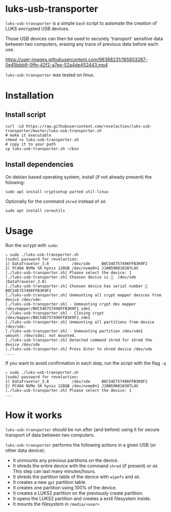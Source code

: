 # luks-usb-transporter

`luks-usb-transporter` is a simple `bash` script to automate the creation of LUKS encrypted USB devices. 

Those USB devices can then be used to securely 'transport' sensitive data
between two computers, erasing any trace of previous data before each use.

https://user-images.githubusercontent.com/96388231/185803287-0e45bbb9-0ffe-42f2-a7ee-52a4de452443.mp4

`luks-usb-transporter` was tested on linux.

# Installation 

## Install script

    curl -LO https://raw.githubusercontent.com/revelaction/luks-usb-transporter/master/luks-usb-transporter.sh 
    # make it executable
    chmod +x luks-usb-transporter.sh
    # copy it to your path
    cp luks-usb-transporter.sh ~/bin

## Install dependencies

On debian based operating system, install (if not already present) the folowing:

    sudo apt install cryptsetup parted util-linux

Optionally for the command `shred` instead of `dd`:

    sudo apt install coreutils

# Usage

Run the scrypt with `sudo`:

    ⤷ sudo ./luks-usb-transporter.sh
    [sudo] password for revelaction:
    1) DataTraveler_3.0          /dev/sde     B0C54E757496FFB3K9F2
    2) PC404 NVMe SK hynix 128GB /dev/nvme0n1 JJAN590010307L4V
    [./luks-usb-transporter.sh] Please select the device: 1
    [./luks-usb-transporter.sh] Choosen device is 💽  /dev/sde (DataTraveler_3.0)
    [./luks-usb-transporter.sh] Choosen device has serial number 🔢  B0C54E757496FFB3K9F2
    [./luks-usb-transporter.sh] Unmounting all crypt mapper devices from device /dev/sde:
    [./luks-usb-transporter.sh] - Unmounting crypt dev mapper /dev/mapper/B0C54E757496FFB3K9F2_sde1
    [./luks-usb-transporter.sh] - Closing crypt /dev/mapper/B0C54E757496FFB3K9F2_sde1
    [./luks-usb-transporter.sh] Unmounting all partitions from device /dev/sde:
    [./luks-usb-transporter.sh] - Unmounting partition /dev/sde1
    umount: /dev/sde1: not mounted.
    [./luks-usb-transporter.sh] Detected command shred for shred the device /dev/sde
    [./luks-usb-transporter.sh] Press Enter to shred device /dev/sde
    ....
    
If you want to avoid confirmation in each step, run the script with the flag `-q`

    ⤷ sudo ./luks-usb-transporter.sh
    [sudo] password for revelaction:
    1) DataTraveler_3.0          /dev/sde     B0C54E757496FFB3K9F2
    2) PC404 NVMe SK hynix 128GB /dev/nvme0n1 JJAN590010307L4V
    [./luks-usb-transporter.sh] Please select the device: 1
    ...


# How it works

`luks-usb-transporter` should be run after (and before) using it for secure
transport of data between two computers.

`luks-usb-transporter` performs the following actions in a given USB (or other data device):

- It unmounts any previous partitions on the device.
- It shreds the entire device with the command `shred` (if present) or `dd`.
  This step can last many minutes/hours.
- It shreds the partition table of the device with `wipefs` and `dd`.
- It creates a new `gpt` partition table.
- It creates one partition using 100% of the device.
- It creates a LUKS2 partition on the previously create partition.
- It opens the LUKS2 partition and creates a ext4 filesystem inside.
- It mounts the filesystem in `/media/<user>`
